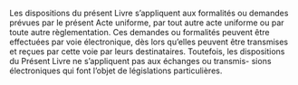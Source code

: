 Les dispositions du présent Livre s’appliquent aux formalités ou demandes prévues
par le présent Acte uniforme, par tout autre acte uniforme ou par toute autre règlementation.
Ces demandes ou formalités peuvent être effectuées par voie électronique, dès lors qu’elles
peuvent être transmises et reçues par cette voie par leurs destinataires.
Toutefois, les dispositions du Présent Livre ne s’appliquent pas aux échanges ou transmis-
sions électroniques qui font l’objet de législations particulières.